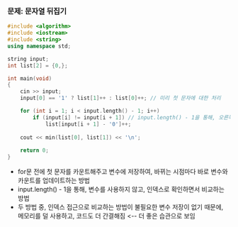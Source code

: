 ### 문제: 문자열 뒤집기

```C++
#include <algorithm>
#include <iostream>
#include <string>
using namespace std;

string input; 
int list[2] = {0,};

int main(void)
{
    cin >> input;
    input[0] == '1' ? list[1]++ : list[0]++; // 미리 첫 문자에 대한 처리

    for (int i = 1; i < input.length() - 1; i++)
        if (input[i] != input[i + 1]) // input.length() - 1을 통해, 오른쪽을 기준으로 바뀌는 숫자를 반영
            list[input[i + 1] - '0']++;
    
    cout << min(list[0], list[1]) << '\n';
    
    return 0;
}
```

* for문 전에 첫 문자를 카운트해주고 변수에 저장하여, 바뀌는 시점마다 바로 변수와 카운트를 업데이트하는 방법
* input.length() - 1을 통해, 변수를 사용하지 않고, 인덱스로 확인하면서 비교하는 방법
* 두 방법 중, 인덱스 접근으로 비교하는 방법이 불필요한 변수 저장이 없기 때문에, 메모리를 덜 사용하고, 코드도 더 간결해짐 <-- 더 좋은 습관으로 보임 

